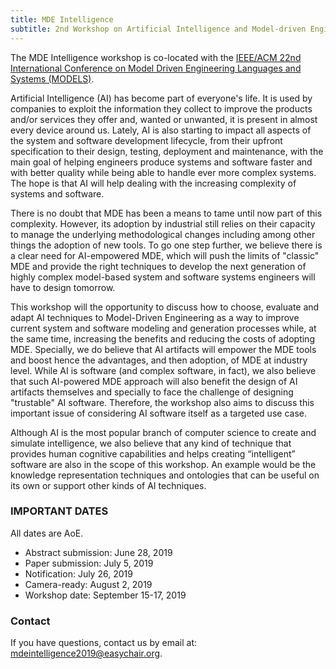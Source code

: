 ```yaml
---
title: MDE Intelligence
subtitle: 2nd Workshop on Artificial Intelligence and Model-driven Engineering
---
```


The MDE Intelligence workshop is co-located with the [IEEE/ACM 22nd International Conference on Model Driven Engineering Languages and Systems (MODELS)](http://modelsconference.org/).

Artificial Intelligence (AI) has become part of everyone's life. It is used by companies to exploit the information they collect to improve the products and/or services they offer and, wanted or unwanted, it is present in almost every device around us. Lately, AI is also starting to impact all aspects of the system and software development lifecycle, from their upfront specification to their design, testing, deployment and maintenance, with the main goal of helping engineers produce systems and software faster and with better quality while being able to handle ever more complex systems. The hope is that AI will help dealing with the increasing complexity of systems and software. 

There is no doubt that MDE has been a means to tame until now part of this complexity. However, its adoption by industrial still relies on their capacity to manage the underlying methodological changes including among other things the adoption of new tools. To go one step further, we believe there is a clear need for AI-empowered MDE, which will push the limits of "classic" MDE and provide the right techniques to develop the next generation of highly complex model-based system and software systems engineers will have to design tomorrow. 

This workshop will the opportunity to discuss how to choose, evaluate and adapt AI techniques to Model-Driven Engineering as a way to improve current system and software modeling and generation processes while, at the same time, increasing the benefits and reducing the costs of adopting MDE. Specially, we do believe that AI artifacts will empower the MDE tools and boost hence the advantages, and then adoption, of MDE at industry level. While AI is software (and complex software, in fact), we also believe that such AI-powered MDE approach will also benefit the design of AI artifacts themselves and specially to face the challenge of designing "trustable" AI software. Therefore, the workshop also aims to discuss this important issue of considering AI software itself as a targeted use case. 

Although AI is the most popular branch of computer science to create and simulate intelligence, we also believe that any kind of technique that provides human cognitive capabilities and helps creating “intelligent” software are also in the scope of this workshop. An example would be the knowledge representation techniques and ontologies that can be useful on its own or support other kinds of AI techniques. 

### IMPORTANT DATES

All dates are AoE.

* Abstract submission: June 28, 2019
* Paper submission: July 5, 2019
* Notification: July 26, 2019
* Camera-ready: August 2, 2019
* Workshop date: September 15-17, 2019

### Contact
If you have questions, contact us by email at: mdeintelligence2019@easychair.org.
